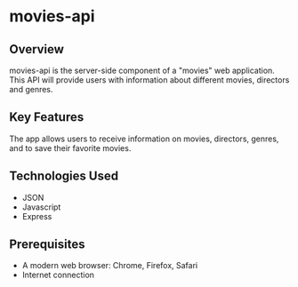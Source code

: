 # movies-api

## Overview

movies-api is the server-side component of a "movies" web application. This API will provide users with information about different movies, directors and genres.

## Key Features

The app allows users to receive information on movies, directors, genres, and to save their favorite movies.

## Technologies Used
- JSON
- Javascript
- Express

## Prerequisites 
- A modern web browser: Chrome, Firefox, Safari
- Internet connection
